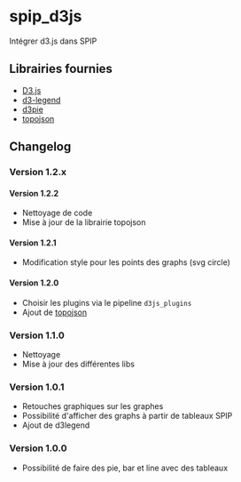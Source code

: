 spip_d3js
============

Intégrer d3.js dans SPIP

## Librairies fournies

* [D3.js](https://github.com/mbostock/d3/)
* [d3-legend](https://github.com/susielu/d3-legend/)
* [d3pie](https://github.com/benkeen/d3pie/)
* [topojson](https://github.com/mbostock/topojson)

## Changelog

### Version 1.2.x

#### Version 1.2.2

* Nettoyage de code
* Mise à jour de la librairie topojson

#### Version 1.2.1

* Modification style pour les points des graphs (svg circle)

#### Version 1.2.0

* Choisir les plugins via le pipeline ```d3js_plugins```
* Ajout de [topojson](https://github.com/mbostock/topojson)

### Version 1.1.0

* Nettoyage
* Mise à jour des différentes libs

### Version 1.0.1

* Retouches graphiques sur les graphes
* Possibilité d'afficher des graphs à partir de tableaux SPIP
* Ajout de d3legend

### Version 1.0.0

* Possibilité de faire des pie, bar et line avec des tableaux
